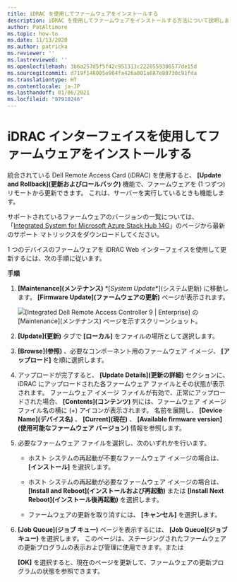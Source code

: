 ```yaml
---
title: iDRAC を使用してファームウェアをインストールする
description: iDRAC を使用してファームウェアをインストールする方法について説明します
author: PatAltimore
ms.topic: how-to
ms.date: 11/13/2020
ms.author: patricka
ms.reviewer: ''
ms.lastreviewed: ''
ms.openlocfilehash: 3b6a257d5f5f42c951313c2220559306577de15d
ms.sourcegitcommit: d719f148005e904fa426a001a687e80730c91fda
ms.translationtype: HT
ms.contentlocale: ja-JP
ms.lasthandoff: 01/06/2021
ms.locfileid: "97910246"
---
```

# <a name="installing-firmware-using-the-idrac-interface"></a>iDRAC インターフェイスを使用してファームウェアをインストールする

統合されている Dell Remote Access Card (iDRAC) を使用すると、 **[Update and Rollback]\(更新およびロールバック\)** 機能で、ファームウェアを (1 つずつ) リモートから更新できます。 これは、サーバーを実行しているときも機能します。

サポートされているファームウェアのバージョンの一覧については、「[Integrated System for Microsoft Azure Stack Hub 14G](https://www.dell.com/support/home/product-support/product/cloud-for-microsoft-azure-stack14g/docs)」のページから最新のサポート マトリックスをダウンロードしてください。

1 つのデバイスのファームウェアを iDRAC Web インターフェイスを使用して更新するには、次の手順に従います。

**手順**

1.  **[Maintenance]\(メンテナンス\)** \*[*System Update**]\(システム更新\) に移動します。 **[Firmware Update]\(ファームウェアの更新\)** ページが表示されます。

    ![[Integrated Dell Remote Access Controller 9 | Enterprise] の [Maintenance]\(メンテナンス\) ページを示すスクリーンショット。](media/image-85.png)

2.  **[Update]\(更新\)** タブで **[ローカル]** をファイルの場所として選択します。

3.  **[Browse]\(参照\)** 、必要なコンポーネント用のファームウェア イメージ、 **[アップロード]** を順に選択します。

4.  アップロードが完了すると、 **[Update Details]\(更新の詳細\)** セクションに、iDRAC にアップロードされた各ファームウェア ファイルとその状態が表示されます。 ファームウェア イメージ ファイルが有効で、正常にアップロードされた場合、 **[Contents]\(コンテンツ\)** 列には、ファームウェア イメージ ファイル名の横に (+) アイコンが表示されます。 名前を展開し、 **[Device Name]\(デバイス名\)** 、 **[Current]\(現在\)** 、 **[Available firmware version]\(使用可能なファームウェア バージョン\)** 情報を参照します。

5.  必要なファームウェア ファイルを選択し、次のいずれかを行います。

    -   ホスト システムの再起動が不要なファームウェア イメージの場合は、 **[インストール]** を選択します。

    -   ホスト システムの再起動が必要なファームウェア イメージの場合は、 **[Install and Reboot]\(インストールおよび再起動\)** または **[Install Next Reboot]\(インストール後再起動\)** を選択します。

    -   ファームウェアの更新を取り消すには、 **[キャンセル]** を選択します。

6.  **[Job Queue]\(ジョブ キュー\)** ページを表示するには、 **[Job Queue]\(ジョブ キュー\)** を選択します。 このページは、ステージングされたファームウェアの更新プログラムの表示および管理に使用できます。または

    **[OK]** を選択すると、現在のページを更新して、ファームウェアの更新プログラムの状態を参照できます。
    
